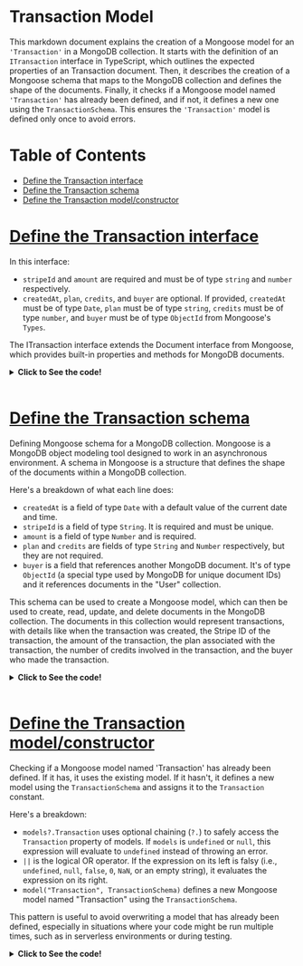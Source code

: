 # Transaction Model
This markdown document explains the creation of a Mongoose model for an `'Transaction'` in a MongoDB collection. It starts with the definition of an `ITransaction` interface in TypeScript, which outlines the expected properties of an Transaction document. Then, it describes the creation of a Mongoose schema that maps to the MongoDB collection and defines the shape of the documents. Finally, it checks if a Mongoose model named `'Transaction'` has already been defined, and if not, it defines a new one using the `TransactionSchema`. This ensures the `'Transaction'` model is defined only once to avoid errors.

# Table of Contents
- [Define the Transaction interface](#define-the-transaction-interface)
- [Define the Transaction schema](#define-the-transaction-schema)
- [Define the Transaction model/constructor](#define-the-transaction-modelconstructor)

# [Define the Transaction interface](../transaction.model.ts)

In this interface:

* `stripeId` and `amount` are required and must be of type `string` and `number` respectively.
* `createdAt`, `plan`, `credits`, and `buyer` are optional. If provided, `createdAt` must be of type `Date`, `plan` must be of type `string`, `credits` must be of type `number`, and `buyer` must be of type `ObjectId` from Mongoose's `Types`.

The ITransaction interface extends the Document interface from Mongoose, which provides built-in properties and methods for MongoDB documents.

<details>
<summary><strong>Click to See the code!</strong></summary>

```typescript
interface ITransaction extends Document {
    createdAt?: Date;
    stripeId: string;
    amount: number;
    plan?: string;
    credits?: number;
    buyer?: Types.ObjectId;
}
```
</details>
</br>

# [Define the Transaction schema](../transaction.model.ts)

Defining Mongoose schema for a MongoDB collection. Mongoose is a MongoDB object modeling tool designed to work in an asynchronous environment. A schema in Mongoose is a structure that defines the shape of the documents within a MongoDB collection.

Here's a breakdown of what each line does:

* `createdAt` is a field of type `Date` with a default value of the current date and time.
* `stripeId` is a field of type `String`. It is required and must be unique.
* `amount` is a field of type `Number` and is required.
* `plan` and `credits` are fields of type `String` and `Number` respectively, but they are not required.
* `buyer` is a field that references another MongoDB document. It's of type `ObjectId` (a special type used by MongoDB for unique document IDs) and it references documents in the "User" collection.

This schema can be used to create a Mongoose model, which can then be used to create, read, update, and delete documents in the MongoDB collection. The documents in this collection would represent transactions, with details like when the transaction was created, the Stripe ID of the transaction, the amount of the transaction, the plan associated with the transaction, the number of credits involved in the transaction, and the buyer who made the transaction.

<details>
<summary><strong>Click to See the code!</strong></summary>

```typescript
const TransactionSchema = new Schema({
  createdAt: {
    type: Date,
    default: Date.now,
  },
  stripeId: {
    type: String,
    required: true,
    unique: true,
  },
  amount: {
    type: Number,
    required: true,
  },
  plan: {
    type: String,
  },
  credits: {
    type: Number,
  },
  buyer: {
    type: Schema.Types.ObjectId,
    ref: "User",
  },
});
```
</details>
</br>

# [Define the Transaction model/constructor](../transaction.model.ts)
Checking if a Mongoose model named 'Transaction' has already been defined. If it has, it uses the existing model. If it hasn't, it defines a new model using the `TransactionSchema` and assigns it to the `Transaction` constant.

Here's a breakdown:

* `models?.Transaction` uses optional chaining (`?.`) to safely access the `Transaction` property of models. If `models` is `undefined` or `null`, this expression will evaluate to `undefined` instead of throwing an error.
* `||` is the logical OR operator. If the expression on its left is falsy (i.e., `undefined`, `null`, `false`, `0`, `NaN`, or an empty string), it evaluates the expression on its right.
* `model("Transaction", TransactionSchema)` defines a new Mongoose model named "Transaction" using the `TransactionSchema`.

This pattern is useful to avoid overwriting a model that has already been defined, especially in situations where your code might be run multiple times, such as in serverless environments or during testing.

<details>
<summary><strong>Click to See the code!</strong></summary>

```typescript
const Transaction = models?.Transaction || model( "Transaction", TransactionSchema );
```
</details>
</br>
